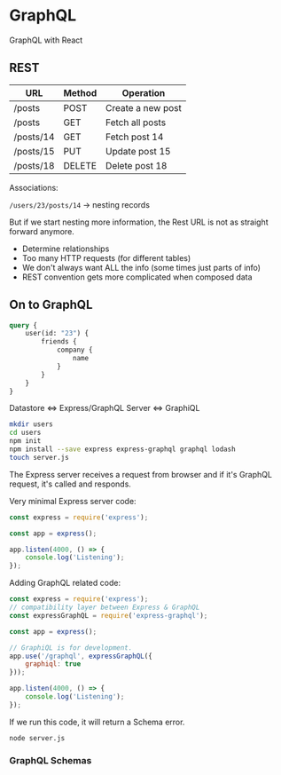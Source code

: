 # GraphQL
GraphQL with React

## REST

| URL       | Method | Operation         |
| ----------|--------|-------------------|
| /posts    | POST   | Create a new post |
| /posts    | GET    | Fetch all posts   |
| /posts/14 | GET    | Fetch post 14     |
| /posts/15 | PUT    | Update post 15    |
| /posts/18 | DELETE | Delete post 18    |

Associations:

`/users/23/posts/14` -> nesting records

But if we start nesting more information, the Rest URL is not as straight forward anymore.

* Determine relationships
* Too many HTTP requests (for different tables)
* We don't always want ALL the info (some times just parts of info)
* REST convention gets more complicated when composed data

## On to GraphQL

```graphql
query {
    user(id: "23") {
        friends {
            company {
                name
            }
        }
    }
}
```

Datastore <=> Express/GraphQL Server <=> GraphiQL

```bash
mkdir users
cd users
npm init
npm install --save express express-graphql graphql lodash
touch server.js
```

The Express server receives a request from browser and if it's GraphQL request, it's called and responds.

Very minimal Express server code:
```javascript
const express = require('express');

const app = express();

app.listen(4000, () => {
    console.log('Listening');
});
```

Adding GraphQL related code:

```javascript
const express = require('express');
// compatibility layer between Express & GraphQL
const expressGraphQL = require('express-graphql');

const app = express();

// GraphiQL is for development.
app.use('/graphql', expressGraphQL({
    graphiql: true
}));

app.listen(4000, () => {
    console.log('Listening');
});
```

If we run this code, it will return a Schema error.
```
node server.js
```

### GraphQL Schemas